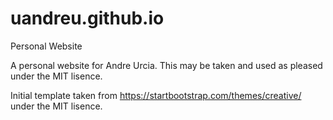 # uandreu.github.io
Personal Website

A personal website for Andre Urcia. This may be taken and used as pleased under the MIT lisence.

Initial template taken from https://startbootstrap.com/themes/creative/ under the MIT lisence.